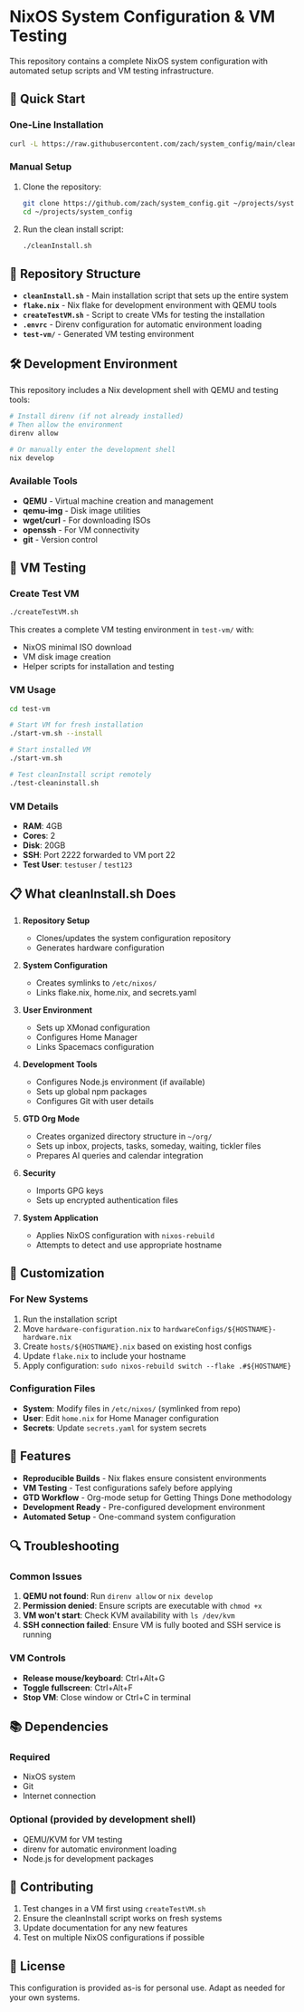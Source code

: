 # NixOS System Configuration & VM Testing

This repository contains a complete NixOS system configuration with automated setup scripts and VM testing infrastructure.

## 🚀 Quick Start

### One-Line Installation

```bash
curl -L https://raw.githubusercontent.com/zach/system_config/main/cleanInstall.sh | bash
```

### Manual Setup

1. Clone the repository:
   ```bash
   git clone https://github.com/zach/system_config.git ~/projects/system_config
   cd ~/projects/system_config
   ```

2. Run the clean install script:
   ```bash
   ./cleanInstall.sh
   ```

## 📁 Repository Structure

- **`cleanInstall.sh`** - Main installation script that sets up the entire system
- **`flake.nix`** - Nix flake for development environment with QEMU tools
- **`createTestVM.sh`** - Script to create VMs for testing the installation
- **`.envrc`** - Direnv configuration for automatic environment loading
- **`test-vm/`** - Generated VM testing environment

## 🛠️ Development Environment

This repository includes a Nix development shell with QEMU and testing tools:

```bash
# Install direnv (if not already installed)
# Then allow the environment
direnv allow

# Or manually enter the development shell
nix develop
```

### Available Tools

- **QEMU** - Virtual machine creation and management
- **qemu-img** - Disk image utilities
- **wget/curl** - For downloading ISOs
- **openssh** - For VM connectivity
- **git** - Version control

## 🧪 VM Testing

### Create Test VM

```bash
./createTestVM.sh
```

This creates a complete VM testing environment in `test-vm/` with:
- NixOS minimal ISO download
- VM disk image creation
- Helper scripts for installation and testing

### VM Usage

```bash
cd test-vm

# Start VM for fresh installation
./start-vm.sh --install

# Start installed VM
./start-vm.sh

# Test cleanInstall script remotely
./test-cleaninstall.sh
```

### VM Details

- **RAM**: 4GB
- **Cores**: 2
- **Disk**: 20GB
- **SSH**: Port 2222 forwarded to VM port 22
- **Test User**: `testuser` / `test123`

## 📋 What cleanInstall.sh Does

1. **Repository Setup**
   - Clones/updates the system configuration repository
   - Generates hardware configuration

2. **System Configuration**
   - Creates symlinks to `/etc/nixos/`
   - Links flake.nix, home.nix, and secrets.yaml

3. **User Environment**
   - Sets up XMonad configuration
   - Configures Home Manager
   - Links Spacemacs configuration

4. **Development Tools**
   - Configures Node.js environment (if available)
   - Sets up global npm packages
   - Configures Git with user details

5. **GTD Org Mode**
   - Creates organized directory structure in `~/org/`
   - Sets up inbox, projects, tasks, someday, waiting, tickler files
   - Prepares AI queries and calendar integration

6. **Security**
   - Imports GPG keys
   - Sets up encrypted authentication files

7. **System Application**
   - Applies NixOS configuration with `nixos-rebuild`
   - Attempts to detect and use appropriate hostname

## 🔧 Customization

### For New Systems

1. Run the installation script
2. Move `hardware-configuration.nix` to `hardwareConfigs/${HOSTNAME}-hardware.nix`
3. Create `hosts/${HOSTNAME}.nix` based on existing host configs
4. Update `flake.nix` to include your hostname
5. Apply configuration: `sudo nixos-rebuild switch --flake .#${HOSTNAME}`

### Configuration Files

- **System**: Modify files in `/etc/nixos/` (symlinked from repo)
- **User**: Edit `home.nix` for Home Manager configuration
- **Secrets**: Update `secrets.yaml` for system secrets

## 🎯 Features

- **Reproducible Builds** - Nix flakes ensure consistent environments
- **VM Testing** - Test configurations safely before applying
- **GTD Workflow** - Org-mode setup for Getting Things Done methodology
- **Development Ready** - Pre-configured development environment
- **Automated Setup** - One-command system configuration

## 🔍 Troubleshooting

### Common Issues

1. **QEMU not found**: Run `direnv allow` or `nix develop`
2. **Permission denied**: Ensure scripts are executable with `chmod +x`
3. **VM won't start**: Check KVM availability with `ls /dev/kvm`
4. **SSH connection failed**: Ensure VM is fully booted and SSH service is running

### VM Controls

- **Release mouse/keyboard**: Ctrl+Alt+G
- **Toggle fullscreen**: Ctrl+Alt+F
- **Stop VM**: Close window or Ctrl+C in terminal

## 📚 Dependencies

### Required
- NixOS system
- Git
- Internet connection

### Optional (provided by development shell)
- QEMU/KVM for VM testing
- direnv for automatic environment loading
- Node.js for development packages

## 🤝 Contributing

1. Test changes in a VM first using `createTestVM.sh`
2. Ensure the cleanInstall script works on fresh systems
3. Update documentation for any new features
4. Test on multiple NixOS configurations if possible

## 📄 License

This configuration is provided as-is for personal use. Adapt as needed for your own systems.
